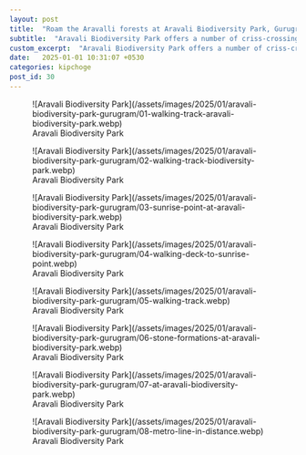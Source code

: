 ```yaml
---
layout: post
title:  "Roam the Aravalli forests at Aravali Biodiversity Park, Gurugram"
subtitle:  "Aravali Biodiversity Park offers a number of criss-crossing trails through a section of the Aravalli range"
custom_excerpt:  "Aravali Biodiversity Park offers a number of criss-crossing trails through a section of the Aravalli range"
date:   2025-01-01 10:31:07 +0530
categories: kipchoge
post_id: 30
---
```


<figure markdown="1">
![Aravali Biodiversity Park](/assets/images/2025/01/aravali-biodiversity-park-gurugram/01-walking-track-aravali-biodiversity-park.webp)
<figcaption>Aravali Biodiversity Park</figcaption>
</figure>

<figure markdown="1">
![Aravali Biodiversity Park](/assets/images/2025/01/aravali-biodiversity-park-gurugram/02-walking-track-biodiversity-park.webp)
<figcaption>Aravali Biodiversity Park</figcaption>
</figure>

<figure markdown="1">
![Aravali Biodiversity Park](/assets/images/2025/01/aravali-biodiversity-park-gurugram/03-sunrise-point-at-aravali-biodiversity-park.webp)
<figcaption>Aravali Biodiversity Park</figcaption>
</figure>

<figure markdown="1">
![Aravali Biodiversity Park](/assets/images/2025/01/aravali-biodiversity-park-gurugram/04-walking-deck-to-sunrise-point.webp)
<figcaption>Aravali Biodiversity Park</figcaption>
</figure>

<figure markdown="1">
![Aravali Biodiversity Park](/assets/images/2025/01/aravali-biodiversity-park-gurugram/05-walking-track.webp)
<figcaption>Aravali Biodiversity Park</figcaption>
</figure>

<figure markdown="1">
![Aravali Biodiversity Park](/assets/images/2025/01/aravali-biodiversity-park-gurugram/06-stone-formations-at-aravali-biodiversity-park.webp)
<figcaption>Aravali Biodiversity Park</figcaption>
</figure>

<figure markdown="1">
![Aravali Biodiversity Park](/assets/images/2025/01/aravali-biodiversity-park-gurugram/07-at-aravali-biodiversity-park.webp)
<figcaption>Aravali Biodiversity Park</figcaption>
</figure>

<figure markdown="1">
![Aravali Biodiversity Park](/assets/images/2025/01/aravali-biodiversity-park-gurugram/08-metro-line-in-distance.webp)
<figcaption>Aravali Biodiversity Park</figcaption>
</figure>

